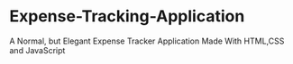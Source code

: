 # Expense-Tracking-Application
A Normal, but Elegant Expense Tracker Application Made With HTML,CSS and JavaScript
